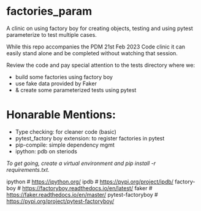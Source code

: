 # factories_param
A clinic on using factory boy for creating objects, testing and using pytest parameterize to test multiple cases.

While this repo accompanies the PDM 21st Feb 2023 Code clinic it can easily stand alone and be completed without watching that session. 

Review the code and pay special attention to the tests directory where we: 
- build some factories using factory boy
- use fake data provided by Faker
- & create some parameterized tests using pytest

# Honarable Mentions:
- Type checking: for cleaner code (basic)
- pytest_factory boy extension: to register factories in pytest
- pip-compile: simple dependency mgmt
- ipython: pdb on steriods


*To get going, create a virtual environment and pip install -r requirements.txt.*

ipython # https://ipython.org/
ipdb # https://pypi.org/project/ipdb/
factory-boy # https://factoryboy.readthedocs.io/en/latest/
faker # https://faker.readthedocs.io/en/master/
pytest-factoryboy # https://pypi.org/project/pytest-factoryboy/